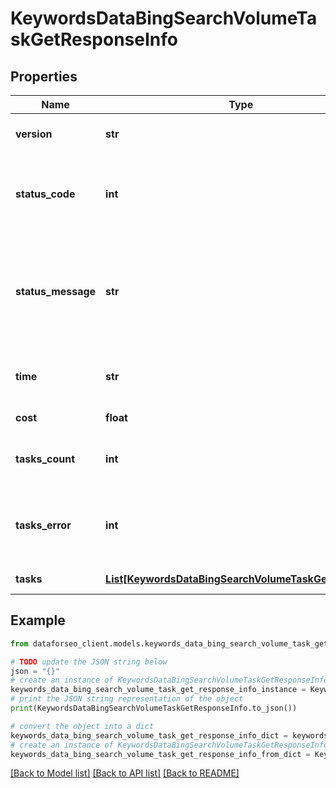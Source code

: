 # KeywordsDataBingSearchVolumeTaskGetResponseInfo


## Properties

Name | Type | Description | Notes
------------ | ------------- | ------------- | -------------
**version** | **str** | the current version of the API | [optional] 
**status_code** | **int** | general status code you can find the full list of the response codes here | [optional] 
**status_message** | **str** | general informational message you can find the full list of general informational messages here | [optional] 
**time** | **str** | total execution time, seconds | [optional] 
**cost** | **float** | total tasks cost, USD | [optional] 
**tasks_count** | **int** | the number of tasks in the tasks array | [optional] 
**tasks_error** | **int** | the number of tasks in the tasks array returned with an error | [optional] 
**tasks** | [**List[KeywordsDataBingSearchVolumeTaskGetTaskInfo]**](KeywordsDataBingSearchVolumeTaskGetTaskInfo.md) | array of tasks | [optional] 

## Example

```python
from dataforseo_client.models.keywords_data_bing_search_volume_task_get_response_info import KeywordsDataBingSearchVolumeTaskGetResponseInfo

# TODO update the JSON string below
json = "{}"
# create an instance of KeywordsDataBingSearchVolumeTaskGetResponseInfo from a JSON string
keywords_data_bing_search_volume_task_get_response_info_instance = KeywordsDataBingSearchVolumeTaskGetResponseInfo.from_json(json)
# print the JSON string representation of the object
print(KeywordsDataBingSearchVolumeTaskGetResponseInfo.to_json())

# convert the object into a dict
keywords_data_bing_search_volume_task_get_response_info_dict = keywords_data_bing_search_volume_task_get_response_info_instance.to_dict()
# create an instance of KeywordsDataBingSearchVolumeTaskGetResponseInfo from a dict
keywords_data_bing_search_volume_task_get_response_info_from_dict = KeywordsDataBingSearchVolumeTaskGetResponseInfo.from_dict(keywords_data_bing_search_volume_task_get_response_info_dict)
```
[[Back to Model list]](../README.md#documentation-for-models) [[Back to API list]](../README.md#documentation-for-api-endpoints) [[Back to README]](../README.md)


